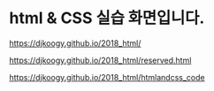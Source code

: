 # html & CSS 실습 화면입니다. 


https://djkoogy.github.io/2018_html/

https://djkoogy.github.io/2018_html/reserved.html

https://djkoogy.github.io/2018_html/htmlandcss_code


